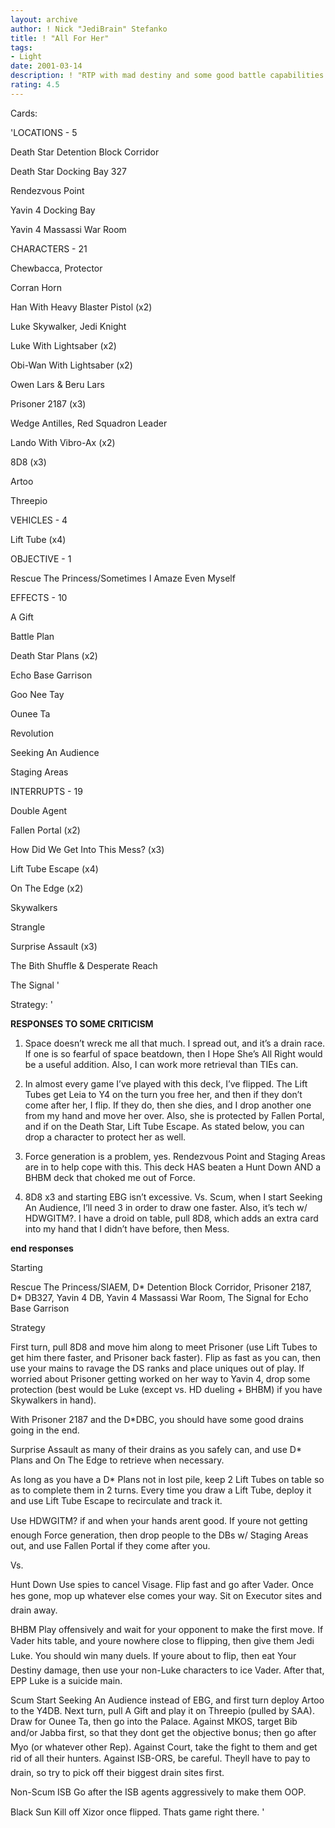 ```yaml
---
layout: archive
author: ! Nick "JediBrain" Stefanko
title: ! "All For Her"
tags:
- Light
date: 2001-03-14
description: ! "RTP with mad destiny and some good battle capabilities."
rating: 4.5
---
```

Cards: 

'LOCATIONS - 5

Death Star Detention Block Corridor 

Death Star Docking Bay 327 

Rendezvous Point 

Yavin 4 Docking Bay 

Yavin 4 Massassi War Room 


CHARACTERS - 21

Chewbacca, Protector 

Corran Horn 

Han With Heavy Blaster Pistol (x2)

Luke Skywalker, Jedi Knight 

Luke With Lightsaber (x2)

Obi-Wan With Lightsaber (x2)

Owen Lars & Beru Lars 

Prisoner 2187 (x3)

Wedge Antilles, Red Squadron Leader 

Lando With Vibro-Ax (x2)

8D8 (x3)

Artoo

Threepio


VEHICLES - 4

Lift Tube (x4)


OBJECTIVE - 1

Rescue The Princess/Sometimes I Amaze Even Myself 


EFFECTS - 10

A Gift 

Battle Plan 

Death Star Plans (x2)

Echo Base Garrison 

Goo Nee Tay 

Ounee Ta 

Revolution 

Seeking An Audience 

Staging Areas 


INTERRUPTS - 19

Double Agent 

Fallen Portal (x2)

How Did We Get Into This Mess? (x3)

Lift Tube Escape (x4)

On The Edge (x2)

Skywalkers 

Strangle 

Surprise Assault (x3)

The Bith Shuffle & Desperate Reach 

The Signal  '

Strategy: '

**RESPONSES TO SOME CRITICISM**

1.  Space doesn’t wreck me all that much.  I spread out, and it’s a drain race.  If one is so fearful of space beatdown, then I Hope She’s All Right would be a useful addition.  Also, I can work more retrieval than TIEs can.

2.  In almost every game I’ve played with this deck, I’ve flipped.   The Lift Tubes get Leia to Y4 on the turn you free her, and then if they don’t come after her, I flip.  If they do, then she dies, and I drop another one from my hand and move her over.  Also, she is protected by Fallen Portal, and if on the Death Star, Lift Tube Escape.  As stated below, you can drop a character to protect her as well.

3.  Force generation is a problem, yes.  Rendezvous Point and Staging Areas are in to help cope with this.  This deck HAS beaten a Hunt Down AND a BHBM deck that choked me out of Force.

4.  8D8 x3 and starting EBG isn’t excessive.  Vs. Scum, when I start Seeking An Audience, I’ll need 3 in order to draw one faster.  Also, it’s tech w/ HDWGITM?.  I have a droid on table, pull 8D8, which adds an extra card into my hand that I didn’t have before, then Mess.

**end responses**


Starting

Rescue The Princess/SIAEM, D* Detention Block Corridor, Prisoner 2187, D* DB327, Yavin 4 DB, Yavin 4 Massassi War Room, The Signal for Echo Base Garrison


Strategy

First turn, pull 8D8 and move him along to meet Prisoner (use Lift Tubes to get him there faster, and Prisoner back faster).  Flip as fast as you can, then use your mains to ravage the DS ranks and place uniques out of play.  If worried about Prisoner getting worked on her way to Yavin 4, drop some protection (best would be Luke (except vs. HD dueling + BHBM) if you have Skywalkers in hand).

With Prisoner 2187 and the D*DBC, you should have some good drains going in the end.

Surprise Assault as many of their drains as you safely can, and use D* Plans and On The Edge to retrieve when necessary.

As long as you have a D* Plans not in lost pile, keep 2 Lift Tubes on table so as to complete them in 2 turns.  Every time you draw a Lift Tube, deploy it and use Lift Tube Escape to recirculate and track it.

Use HDWGITM? if and when your hands arent good. If youre not getting enough Force generation, then drop people to the DBs w/ Staging Areas out, and use Fallen Portal if they come after you.


Vs.

Hunt Down Use spies to cancel Visage.  Flip fast and go after Vader.  Once hes gone, mop up whatever else comes your way.  Sit on Executor sites and drain away.


BHBM Play offensively and wait for your opponent to make the first move.  If Vader hits table, and youre nowhere close to flipping, then give them Jedi Luke.  You should win many duels.  If youre about to flip, then eat Your Destiny damage, then use your non-Luke characters to ice Vader.  After that, EPP Luke is a suicide main.


Scum Start Seeking An Audience instead of EBG, and first turn deploy Artoo to the Y4DB.  Next turn, pull A Gift and play it on Threepio (pulled by SAA).  Draw for Ounee Ta, then go into the Palace.  Against MKOS, target Bib and/or Jabba first, so that they dont get the objective bonus; then go after Myo (or whatever other Rep).  Against Court, take the fight to them and get rid of all their hunters.  Against ISB-ORS, be careful.  Theyll have to pay to drain, so try to pick off their biggest drain sites first.


Non-Scum ISB Go after the ISB agents aggressively to make them OOP.


Black Sun Kill off Xizor once flipped.  Thats game right there.  '